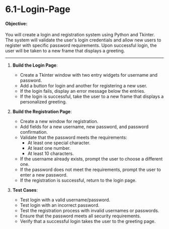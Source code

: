 # 6.1-Login-Page

#### Objective:
You will create a login and registration system using Python and Tkinter. The system will validate the user's login credentials and allow new users to register with specific password requirements. Upon successful login, the user will be taken to a new frame that displays a greeting.

---
1. **Build the Login Page**:
   - Create a Tkinter window with two entry widgets for username and password.
   - Add a button for login and another for registering a new user.
   - If the login fails, display an error message below the entries.
   - If the login is successful, take the user to a new frame that displays a personalized greeting.

2. **Build the Registration Page**:
   - Create a new window for registration.
   - Add fields for a new username, new password, and password confirmation.
   - Validate that the password meets the requirements:
     - At least one special character.
     - At least one number.
     - At least 10 characters.
   - If the username already exists, prompt the user to choose a different one.
   - If the password does not meet the requirements, prompt the user to enter a new password.
   - If the registration is successful, return to the login page.

3. **Test Cases**:
   - Test login with a valid username/password.
   - Test login with an incorrect password.
   - Test the registration process with invalid usernames or passwords.
   - Ensure that the password meets all security requirements.
   - Verify that a successful login takes the user to the greeting page.



